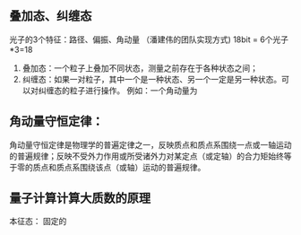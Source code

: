 ## 叠加态、纠缠态 
光子的3个特征：路径、偏振、角动量
（潘建伟的团队实现方式) 18bit = 6个光子*3=18
1. 叠加态：一个粒子上叠加不同状态，测量之前存在于各种状态之间；
2. 纠缠态：如果一对粒子，其中一个是一种状态、另一个一定是另一种状态。可以对纠缠态的粒子进行操作。
例如：一个角动量为


## 角动量守恒定律：
角动量守恒定律是物理学的普遍定律之一，反映质点和质点系围绕一点或一轴运动的普遍规律；反映不受外力作用或所受诸外力对某定点（或定轴）的合力矩始终等于零的质点和质点系围绕该点（或轴）运动的普遍规律。

## 量子计算计算大质数的原理

本征态： 固定的



